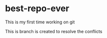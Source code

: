 # best-repo-ever
This is my first time working on git

This is branch is created to resolve the conflicts